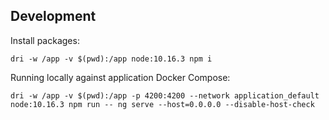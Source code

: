 ## Development

Install packages:

```
dri -w /app -v $(pwd):/app node:10.16.3 npm i
```

Running locally against application Docker Compose:

```
dri -w /app -v $(pwd):/app -p 4200:4200 --network application_default node:10.16.3 npm run -- ng serve --host=0.0.0.0 --disable-host-check
```
